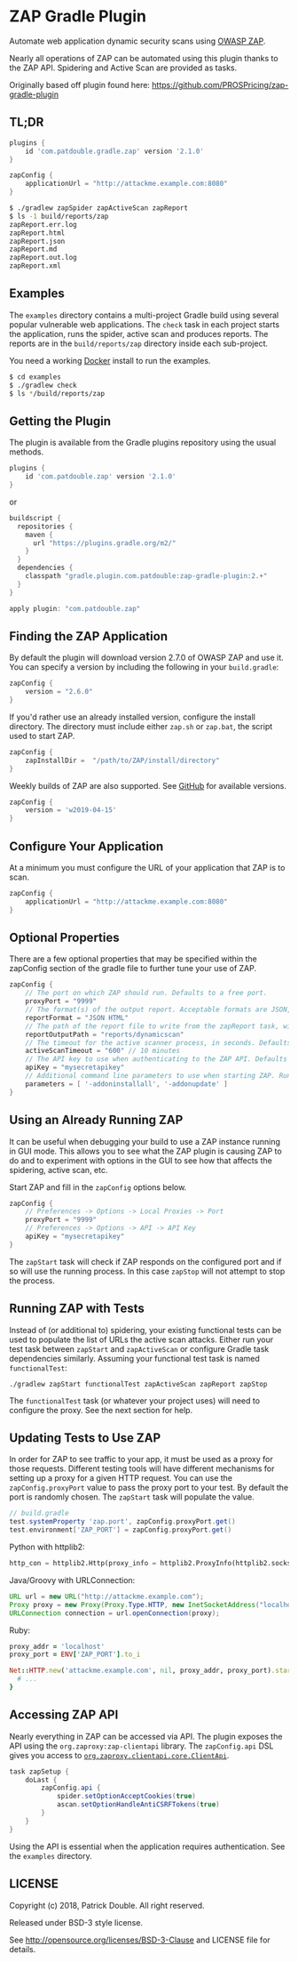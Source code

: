 # ZAP Gradle Plugin

Automate web application dynamic security scans using [OWASP ZAP](https://www.owasp.org/index.php/OWASP_Zed_Attack_Proxy_Project).

Nearly all operations of ZAP can be automated using this plugin thanks to the ZAP API. Spidering and Active Scan are provided as tasks.
 
Originally based off plugin found here: https://github.com/PROSPricing/zap-gradle-plugin

## TL;DR

```groovy
plugins { 
    id 'com.patdouble.gradle.zap' version '2.1.0'
}

zapConfig {
    applicationUrl = "http://attackme.example.com:8080"
}
```

```bash
$ ./gradlew zapSpider zapActiveScan zapReport
$ ls -1 build/reports/zap
zapReport.err.log
zapReport.html
zapReport.json
zapReport.md
zapReport.out.log
zapReport.xml
```

## Examples

The `examples` directory contains a multi-project Gradle build using several popular vulnerable web applications. The `check` task in each project starts the application, runs the spider, active scan and produces reports. The reports are in the `build/reports/zap` directory inside each sub-project.

You need a working [Docker](https://docker.com) install to run the examples.

```bash
$ cd examples
$ ./gradlew check
$ ls */build/reports/zap
```

## Getting the Plugin

The plugin is available from the Gradle plugins repository using the usual methods.

```groovy
plugins {
    id 'com.patdouble.zap' version '2.1.0'
}
```

or

```groovy
buildscript {
  repositories {
    maven {
      url "https://plugins.gradle.org/m2/"
    }
  }
  dependencies {
    classpath "gradle.plugin.com.patdouble:zap-gradle-plugin:2.+"
  }
}

apply plugin: "com.patdouble.zap"
```

## Finding the ZAP Application

By default the plugin will download version 2.7.0 of OWASP ZAP and use it. You can specify a version by including the following in your `build.gradle`:

```groovy
zapConfig {
    version = "2.6.0"
}
```

If you'd rather use an already installed version, configure the install directory. The directory must include either
`zap.sh` or `zap.bat`, the script used to start ZAP.

```groovy
zapConfig {
    zapInstallDir =  "/path/to/ZAP/install/directory"
}
```

Weekly builds of ZAP are also supported. See [GitHub](https://github.com/zaproxy/zaproxy/releases) for available versions.

```groovy
zapConfig {
    version = 'w2019-04-15'
}
```


## Configure Your Application

At a minimum you must configure the URL of your application that ZAP is to scan.

```groovy
zapConfig {
    applicationUrl = "http://attackme.example.com:8080"
}
```

## Optional Properties
There are a few optional properties that may be specified within the zapConfig section of the gradle file to further tune your use of ZAP.

```groovy
zapConfig {
    // The port on which ZAP should run. Defaults to a free port.
    proxyPort = "9999"
    // The format(s) of the output report. Acceptable formats are JSON, HTML, MD and XML. Defaults to all.
    reportFormat = "JSON HTML"
    // The path of the report file to write from the zapReport task, without an extension. This path must be writable, subdirs will be created.
    reportOutputPath = "reports/dynamicscan"
    // The timeout for the active scanner process, in seconds. Defaults to 300 seconds.
    activeScanTimeout = "600" // 10 minutes
    // The API key to use when authenticating to the ZAP API. Defaults to a random value.
    apiKey = "mysecretapikey"
    // Additional command line parameters to use when starting ZAP. Run `zap.sh -help` to find available parameters.
    parameters = [ '-addoninstallall', '-addonupdate' ]
}
```

## Using an Already Running ZAP
It can be useful when debugging your build to use a ZAP instance running in GUI mode. This allows you to see what the ZAP plugin is causing ZAP to do and to experiment with options in the GUI to see how that affects the spidering, active scan, etc.

Start ZAP and fill in the `zapConfig` options below.
 
```groovy
zapConfig {
    // Preferences -> Options -> Local Proxies -> Port
    proxyPort = "9999"
    // Preferences -> Options -> API -> API Key
    apiKey = "mysecretapikey"
}
```

The `zapStart` task will check if ZAP responds on the configured port and if so will use the running process. In this case `zapStop` will not attempt to stop the process.

## Running ZAP with Tests
Instead of (or additional to) spidering, your existing functional tests can be used to populate the list of URLs the active scan attacks. Either run your test task between `zapStart` and `zapActiveScan` or configure Gradle task dependencies similarly. Assuming your functional test task is named `functionalTest`:

`./gradlew zapStart functionalTest zapActiveScan zapReport zapStop`

The `functionalTest` task (or whatever your project uses) will need to configure the proxy. See the next section for help. 

## Updating Tests to Use ZAP

In order for ZAP to see traffic to your app, it must be used as a proxy for those requests. Different testing tools will have different mechanisms for setting up a proxy for a given HTTP request. You can use the `zapConfig.proxyPort` value to pass the proxy port to your test. By default the port is randomly chosen. The `zapStart` task will populate the value.

```groovy
// build.gradle
test.systemProperty 'zap.port', zapConfig.proxyPort.get()
test.environment['ZAP_PORT'] = zapConfig.proxyPort.get()
```

Python with httplib2:
```python
http_con = httplib2.Http(proxy_info = httplib2.ProxyInfo(httplib2.socks.PROXY_TYPE_HTTP, 'localhost', os.environ['ZAP_PORT']))
```

Java/Groovy with URLConnection:
```java
URL url = new URL("http://attackme.example.com");
Proxy proxy = new Proxy(Proxy.Type.HTTP, new InetSocketAddress("localhost", Integer.parseInt(System.getProperty("zap.port")));
URLConnection connection = url.openConnection(proxy);
```

Ruby:
```ruby
proxy_addr = 'localhost'
proxy_port = ENV['ZAP_PORT'].to_i

Net::HTTP.new('attackme.example.com', nil, proxy_addr, proxy_port).start { |http|
  # ...
}
```

## Accessing ZAP API

Nearly everything in ZAP can be accessed via API. The plugin exposes the API using the `org.zaproxy:zap-clientapi` library. The `zapConfig.api` DSL gives you access to [`org.zaproxy.clientapi.core.ClientApi`](https://javadoc.io/doc/org.zaproxy/zap-clientapi/1.6.0).

```groovy
task zapSetup {
    doLast {
        zapConfig.api {
            spider.setOptionAcceptCookies(true)
            ascan.setOptionHandleAntiCSRFTokens(true)
        }
    }
}
```

Using the API is essential when the application requires authentication. See the `examples` directory.
 
## LICENSE
Copyright (c) 2018, Patrick Double. All right reserved.

Released under BSD-3 style license.

See http://opensource.org/licenses/BSD-3-Clause and LICENSE file for details.
